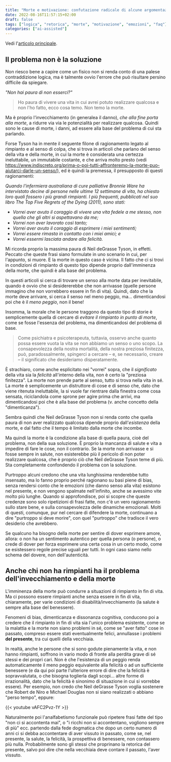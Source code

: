 ```yaml
---
title: "Morte e motivazione: confutazione radicale di alcune argomentazioni comuni. Errore logico"
date: 2022-08-16T11:57:15+02:00
draft: false
tags: ["logica", "retorica", "morte", "motivazione", "emozioni", "faq"]
categories: ["ai-assisted"]
---
```


Vedi l'[articolo principale](../morte-e-motivazione).

## Il problema non è la soluzione

Non riesco bene a capire come un fisico non si renda conto di una palese contraddizione logica, ma è talmente ovvio l'errore che può risultare persino difficile da spiegare.

_"Non hai paura di non esserci?"_

> Ho paura di vivere una vita in cui avrei potuto realizzare qualcosa e non l'ho fatto, ecco cosa temo. Non temo la morte.

Ma è proprio l'invecchiamento (in generalea il danno), *che alla fine porta alla morte*, a ridurre via via le potenzialità per realizzare qualcosa.
Quindi sono le cause di morte, i danni, ad essere alla base del problema di cui sta parlando.

Forse Tyson ha in mente il seguente filone di ragionamento legato al rimpianto e al senso di colpa, che si trova in articoli che parlano del senso della vita e della morte, in cui la morte è considerata una certezza ineluttabile, un immutabile costante, e che arriva molto presto (vedi https://www.indiscreto.org/prima-o-poi-tutti-affronteremo-la-morte-puo-aiutarci-darle-un-senso/), ed è quindi la premessa, il presupposto di questi ragionamenti:

_Quando l'infermiera australiana di cure palliative Bronnie Ware ha intervistato decine di persone nelle ultime 12 settimane di vita, ha chiesto loro quali fossero i più grandi rimpianti. I più frequenti, pubblicati nel suo libro The Top Five Regrets of the Dying (2011), sono stati:_

* _Vorrei aver avuto il coraggio di vivere una vita fedele a me stesso, non quella che gli altri si aspettavano da me;_
* _Vorrei non aver lavorato così tanto;_
* _Vorrei aver avuto il coraggio di esprimere i miei sentimenti;_
* _Vorrei essere rimasta in contatto con i miei amici; e_
* _Vorrei essermi lasciata andare alla felicità._

Mi ricorda proprio la massima paura di Neil deGrasse Tyson, in effetti.
Peccato che queste frasi siano formulate in uno scenario in cui, per l'appunto, si muore. E la morte in questo caso è vicina.
Il fatto che ci si trovi in condizioni di rimpianto di questo tipo dipende proprio dall'imminenza della morte, che quindi è alla base del problema.

In questi articoli si cerca di trovare un senso alla morte data per inevitabile, quando è ovvio che si desidererebbe che non arrivasse (quelle persone immagino che non vorrebbero essere in fin di vita).
Quindi, dato che la morte deve arrivare, si cerca il senso nel meno peggio, ma... dimenticandosi poi che è il *meno peggio*, non il bene!

Insomma, la morale che le persone traggono da questo tipo di storie è semplicemente quella di cercare di *evitare il rimpianto in punto di morte*,
come se fosse l'essenza del problema, ma dimenticandosi del problema di base.

> Come psichiatra e psicoterapeuta, tuttavia, osservo anche quanto possa essere vuota la vita se non abbiamo un senso o uno scopo.
La consapevolezza della nostra mortalità, della nostra preziosa finitezza, può, paradossalmente, spingerci a cercare – e, se necessario, creare – il significato che desideriamo disperatamente.

È strachiaro, come anche esplicitato nei "vorrei" sopra, che il *significato* della vita sia la *felicità* all'interno della vita, non è certo la "preziosa finitezza".
La morte non prende parte al senso, tutto si trova nella vita in sé. La morte è semplicemente un distruttore di cose e di senso che, dato che viene ritenuta ineluttabile, la si vuole far rientrare dalla finestra come cosa sensata, riciclandola come sprone per agire prima che arrivi, ma dimenticandosi poi che è alla base del problema (v. anche concetto della "dimenticanza").

Sembra quindi che Neil deGrasse Tyson non si renda conto che quella paura di non aver realizzato qualcosa dipende proprio dall'_esistenza_ della morte, e dal fatto che il tempo è limitato dalla morte che incombe.

Ma quindi la morte è la condizione alla base di quella paura, cioè del problema, non della sua soluzione.
È proprio la mancanza di salute e vita a impedire di fare le cose, non il contrario.
Se la morte non arrivasse e si fosse sempre in salute, non esisterebbe più il pericolo di non poter realizzare qualcosa,
che è proprio ciò che Neil deGrasse Tyson teme di più.
Sta completamente confondendo il problema con la soluzione.

Purtroppo alcuni credono che una vita lunghissima renderebbe tutto insensato, ma lo fanno proprio perché ragionano su basi piene di bias,
senza rendersi conto che le emozioni (che danno senso alla vita) esistono nel presente, e non vengono spalmate nell'infinito,
anche se avessimo vite molto più lunghe.
Quando si approfondisce, poi si scopre che queste credenze sono solo ripetizioni di frasi fatte, non c'è un vero ragionamento sullo stare bene, e sulla consapevolezza delle dinamiche emozionali.
Molti di questi, comunque, pur nel cercare di difendere la morte, continuano a dire "purtroppo si deve morire", con quel "purtroppo" che tradisce il vero desiderio che avrebbero.

Se qualcuno ha bisogno della morte per sentire di dover esprimere amore, allora: o non ha un sentimento autentico per quella persona (o persone), o crede di dover per forza esprimere una certa cosa in un certo modo, come se esistessero regole precise uguali per tutti.
In ogni caso siamo nello schema del dovere, non dell'autenticità.

## Anche chi non ha rimpianti ha il problema dell'invecchiamento e della morte

L'imminenza della morte può condurre a situazioni di rimpianto in fin di vita. Ma ci possono essere rimpianti anche senza essere in fin di vita, chiaramente, per varie condizioni di disabilità/invecchiamento (la salute è sempre alla base del benessere).

Fenomeni di bias, dimenticanza e dissonanza cognitiva, conducono poi a credere che il rimpianto in fin di vita sia l'unico problema esistente,
come se la malattia e la morte non siano problemi in sé, come se "aver fatto" cose in passato, compreso essere stati eventualmente felici,
annullasse i problemi **del presente**, tra cui quelli della vecchiaia.

In realtà, anche le persone che si sono godute pienamente la vita, e non hanno rimpianti, soffrono in vario modo di fronte alla perdita grave di sé stessi e dei propri cari.
Non è che l'esistenza di un peggio renda automaticamente il meno peggio equivalente alla felicità o ad un sufficiente benessere
(e da qui poi parte l'ulteriore errore di dire che la felicità è sopravvalutata, o che bisogna toglierla dagli scopi...
altre forme di irrazionalità, dato che la felicità è sinonimo di situazione in cui si vorrebbe essere).
Per esempio, non credo che Neil deGrasse Tyson voglia sostenere che Robert de Niro e Michael Douglas non si siano realizzati o abbiano "perso tempo", eppure:

{{< youtube vAFC2Pvz-1Y >}}

Naturalmente poi l'analfabetismo funzionale può ripetere frasi fatte del tipo "non ci si accontenta mai", o "i ricchi non si accontentano, vogliono sempre di più" ecc.
partendo dalla fede dogmatica che dopo un certo numero di anni ci si debba accontentare di aver vissuto in passato, come se, nel presente, la salute, la felicità, la prospettiva di benessere, non contassero più nulla. Probabilmente sono gli stessi che proprinano la retorica del presente, salvo poi dire che nella vecchiaia deve contare il passato, l'aver vissuto.
